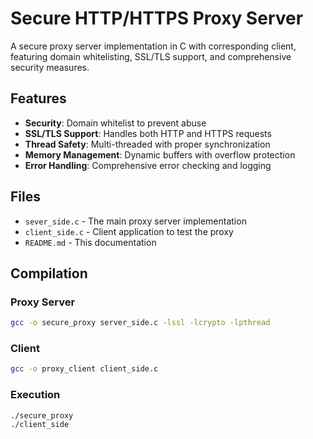 # Secure HTTP/HTTPS Proxy Server

A secure proxy server implementation in C with corresponding client, featuring domain whitelisting, SSL/TLS support, and comprehensive security measures.

## Features

- **Security**: Domain whitelist to prevent abuse
- **SSL/TLS Support**: Handles both HTTP and HTTPS requests
- **Thread Safety**: Multi-threaded with proper synchronization
- **Memory Management**: Dynamic buffers with overflow protection
- **Error Handling**: Comprehensive error checking and logging

## Files

- `sever_side.c` - The main proxy server implementation
- `client_side.c` - Client application to test the proxy
- `README.md` - This documentation

## Compilation

### Proxy Server
```bash
gcc -o secure_proxy server_side.c -lssl -lcrypto -lpthread
````

### Client 
```bash
gcc -o proxy_client client_side.c
````
### Execution
```bash
./secure_proxy
./client_side
```
